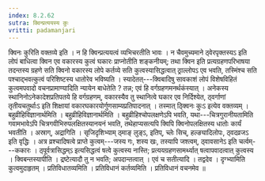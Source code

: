 ```yaml
---
index: 8.2.62
sutra: क्विन्प्रत्ययस्य कुः
vritti: padamanjari
---
```


 क्विनः कुरिति वक्तव्ये इति । न हि क्विन्प्रत्ययत्वं व्यभिचरतीति भावः । न चैवमुच्यमाने ठ्वेरपृक्तस्यऽ इति लोपं बाधित्वा क्विन एव वकारस्य कुत्वं घकारः प्राप्नोतीति शङ्कनीयम्; तथा क्विन इति प्रत्यग्रहणपरिभाषया तदन्तस्य ग्रहणे सति क्विनो वकारस्य लोपे कर्तव्ये सति कुत्वस्यासिद्धत्वात् ठ्राल्लोपऽ एव भवति, तस्मिंश्च सति पश्चाद्भवत्कुत्वं परिशिष्टस्य धातोरेव भविष्यति । स्यादेतत्---क्विबादिषु सावकाशं लोपं विशेषविहितं कुत्वमपवादो वचनप्रामाण्यादिति न्यायेन बाधेतेति ? तन्न; एवं हि वर्गग्रहणमनर्थकंस्यात् । अनेकस्य स्थानिनोऽनेकादेशप्रतिपतये हि वर्गग्रहणम्, वकारस्यैव तु स्थानित्वे घकार एव निर्दिश्येत, ठ्वर्गाणां तृतीयचतुर्थाःऽ इति शिक्षायां वकारघकारयोर्गुणसाम्यप्रतिपादनात् । तस्मात् ठ्क्विनः कुःऽ इत्येव वक्तव्यम् । बहुव्रीहिविज्ञानार्थमिति । बहुव्रीहिविज्ञानार्थमिति । बहुव्रीहिश्चोपलक्षणेऽपि भवति, यथा---चित्रगुरानीयतामिति गवामभावेऽपि चित्रगवीभिरुपलक्षितस्यानयनं भवति, तथेहाप्यसत्यपि क्विपि क्विनोपलक्षितस्य धातोः कार्यं भवतीति । अस्राग्, अद्रागिति । सृजिदृशिभ्याम् ठ्माङ् लुङ्ऽ, इतिप्, च्लेः सिच्, हल्ङ्यादिलोपः, ठ्वदव्रजऽ इति वृद्धिः । अत्र व्रश्चादिषत्वे प्राप्ते कुत्वम्---जस्य गः, शस्य खः, तस्यापि जश्त्वम्, ठ्वावसानेऽ इति चर्त्वम्---ककारः । ठ्पूर्वत्रासिद्धम्ऽ इत्यसिद्धत्वं षत्वे कुत्वस्य नास्ति; प्रत्ययग्रहणसामर्थ्यात् षत्वापवादत्वात् कुत्वस्य । क्विबन्तस्यापीति । द्रष्टेत्यादौ तु न भवति; अपदान्तत्वात् । एवं च सतीत्यादि । तद्वदेव । दृग्भ्यामिति कुत्वमुदाहृतम् । प्रतिविधातव्यमिति । प्रतिविधानं कर्तव्यमिति । प्रतिविधानं वचनमेव ॥